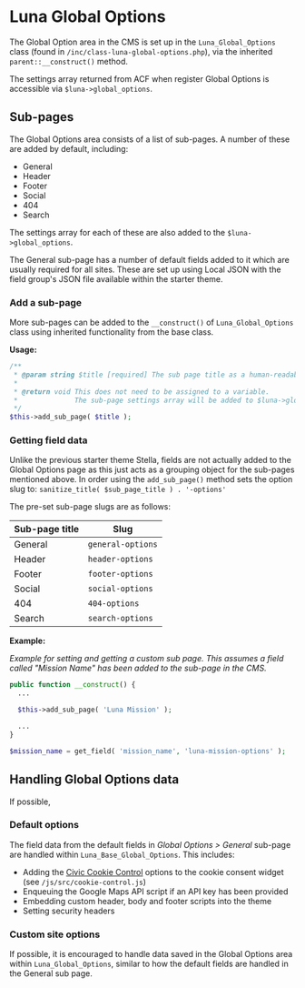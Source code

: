# Luna Global Options

The Global Option area in the CMS is set up in the `Luna_Global_Options` class (found in `/inc/class-luna-global-options.php`), via the inherited `parent::__construct()` method. 

The settings array returned from ACF when register Global Options is accessible via `$luna->global_options`.

## Sub-pages

The Global Options area consists of a list of sub-pages. A number of these are added by default, including:

- General
- Header
- Footer
- Social
- 404
- Search

The settings array for each of these are also added to the `$luna->global_options`.

The General sub-page has a number of default fields added to it which are usually required for all sites. These are set up using Local JSON with the field group's JSON file available within the starter theme.

### Add a sub-page 

More sub-pages can be added to the `__construct()` of `Luna_Global_Options` class using inherited functionality from the base class.

**Usage:**
```php
/**
 * @param string $title [required] The sub page title as a human-readable string.
 *
 * @return void This does not need to be assigned to a variable.
 *              The sub-page settings array will be added to $luna->global_options.
 */
$this->add_sub_page( $title );
```

### Getting field data

Unlike the previous starter theme Stella, fields are not actually added to the Global Options page as this just acts as a grouping object for the sub-pages mentioned above. In order using the `add_sub_page()` method sets the option slug to: `sanitize_title( $sub_page_title ) . '-options'`

The pre-set sub-page slugs are as follows:

| Sub-page title | Slug |
| ----------- | ----------- |
| General | `general-options` |
| Header | `header-options` |
| Footer | `footer-options` |
| Social | `social-options` |
| 404 | `404-options` |
| Search | `search-options` |

**Example:**

*Example for setting and getting a custom sub page. This assumes a field called "Mission Name" has been added to the sub-page in the CMS.*

```php
public function __construct() {
  ...

  $this->add_sub_page( 'Luna Mission' );

  ...
}
```

```php
$mission_name = get_field( 'mission_name', 'luna-mission-options' );
```

## Handling Global Options data

If possible, 

### Default options

The field data from the default fields in *Global Options > General* sub-page are handled within `Luna_Base_Global_Options`. This includes:

- Adding the [Civic Cookie Control](https://www.civicuk.com/cookie-control/documentation) options to the cookie consent widget (see `/js/src/cookie-control.js`)
- Enqueuing the Google Maps API script if an API key has been provided
- Embedding custom header, body and footer scripts into the theme
- Setting security headers

### Custom site options

If possible, it is encouraged to handle data saved in the Global Options area within `Luna_Global_Options`, similar to how the default fields are handled in the General sub page.
